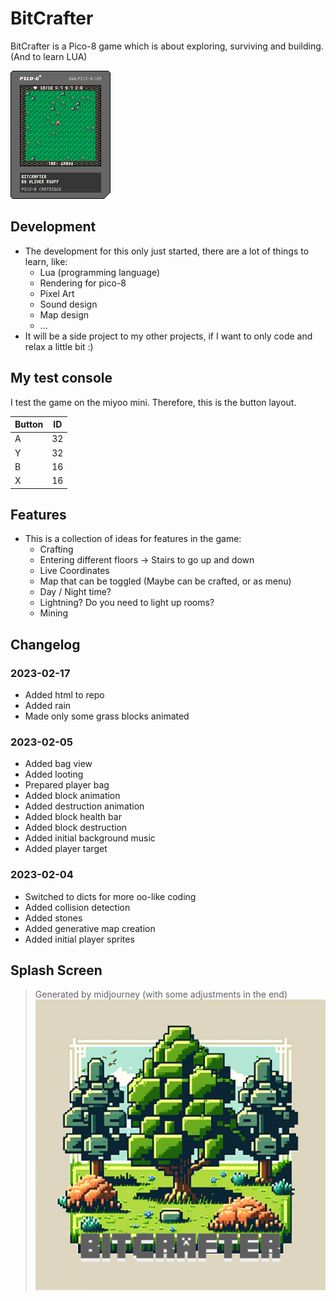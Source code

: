 # BitCrafter
BitCrafter is a Pico-8 game which is about exploring, surviving and building. (And to learn LUA)

![BitCrafter](bitcrafter.p8.png)

## Development

- The development for this only just started, there are a lot of things to learn, like:
    - Lua (programming language)
    - Rendering for pico-8
    - Pixel Art
    - Sound design
    - Map design
    - ...
- It will be a side project to my other projects, if I want to only code and relax a little bit :)

## My test console

I test the game on the miyoo mini. Therefore, this is the button layout.

|Button|ID|
|---|---|
|A|32|
|Y|32|
|B|16|
|X|16|


## Features 

- This is a collection of ideas for features in the game:
    - Crafting
    - Entering different floors -> Stairs to go up and down
    - Live Coordinates 
    - Map that can be toggled (Maybe can be crafted, or as menu)
    - Day / Night time?
    - Lightning? Do you need to light up rooms?
    - Mining

## Changelog

### 2023-02-17
 - Added html to repo
 - Added rain
 - Made only some grass blocks animated

### 2023-02-05
 - Added bag view
 - Added looting
 - Prepared player bag
 - Added block animation
 - Added destruction animation
 - Added block health bar
 - Added block destruction
 - Added initial background music
 - Added player target

### 2023-02-04
- Switched to dicts for more oo-like coding
- Added collision detection
- Added stones
- Added generative map creation
- Added initial player sprites

## Splash Screen

> Generated by midjourney (with some adjustments in the end)
![Splash](BitCrafter_Splash.png)


